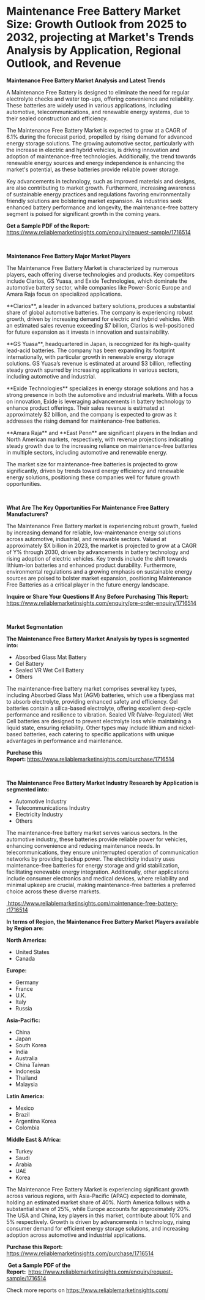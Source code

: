 <p><h1>Maintenance Free Battery Market Size: Growth Outlook from 2025 to 2032, projecting at Market's Trends Analysis by Application, Regional Outlook, and Revenue</h1></p><p><strong>Maintenance Free Battery Market Analysis and Latest Trends</strong></p>
<p><p>A Maintenance Free Battery is designed to eliminate the need for regular electrolyte checks and water top-ups, offering convenience and reliability. These batteries are widely used in various applications, including automotive, telecommunications, and renewable energy systems, due to their sealed construction and efficiency. </p><p>The Maintenance Free Battery Market is expected to grow at a CAGR of 6.1% during the forecast period, propelled by rising demand for advanced energy storage solutions. The growing automotive sector, particularly with the increase in electric and hybrid vehicles, is driving innovation and adoption of maintenance-free technologies. Additionally, the trend towards renewable energy sources and energy independence is enhancing the market's potential, as these batteries provide reliable power storage. </p><p>Key advancements in technology, such as improved materials and designs, are also contributing to market growth. Furthermore, increasing awareness of sustainable energy practices and regulations favoring environmentally friendly solutions are bolstering market expansion. As industries seek enhanced battery performance and longevity, the maintenance-free battery segment is poised for significant growth in the coming years.</p></p>
<p><strong>Get a Sample PDF of the Report:&nbsp;</strong> <a href="https://www.reliablemarketinsights.com/enquiry/request-sample/1716514?utm_campaign=1937&utm_medium=2&utm_source=Github&utm_content=ia&utm_term=28032025&utm_id=maintenance-free-battery">https://www.reliablemarketinsights.com/enquiry/request-sample/1716514</a></p>
<p>&nbsp;</p>
<p><strong>Maintenance Free Battery Major Market Players</strong></p>
<p><p>The Maintenance Free Battery Market is characterized by numerous players, each offering diverse technologies and products. Key competitors include Clarios, GS Yuasa, and Exide Technologies, which dominate the automotive battery sector, while companies like Power-Sonic Europe and Amara Raja focus on specialized applications.</p><p>**Clarios**, a leader in advanced battery solutions, produces a substantial share of global automotive batteries. The company is experiencing robust growth, driven by increasing demand for electric and hybrid vehicles. With an estimated sales revenue exceeding $7 billion, Clarios is well-positioned for future expansion as it invests in innovation and sustainability.</p><p>**GS Yuasa**, headquartered in Japan, is recognized for its high-quality lead-acid batteries. The company has been expanding its footprint internationally, with particular growth in renewable energy storage solutions. GS Yuasa’s revenue is estimated at around $3 billion, reflecting steady growth spurred by increasing applications in various sectors, including automotive and industrial.</p><p>**Exide Technologies** specializes in energy storage solutions and has a strong presence in both the automotive and industrial markets. With a focus on innovation, Exide is leveraging advancements in battery technology to enhance product offerings. Their sales revenue is estimated at approximately $2 billion, and the company is expected to grow as it addresses the rising demand for maintenance-free batteries.</p><p>**Amara Raja** and **East Penn** are significant players in the Indian and North American markets, respectively, with revenue projections indicating steady growth due to the increasing reliance on maintenance-free batteries in multiple sectors, including automotive and renewable energy.</p><p>The market size for maintenance-free batteries is projected to grow significantly, driven by trends toward energy efficiency and renewable energy solutions, positioning these companies well for future growth opportunities.</p></p>
<p>&nbsp;</p>
<p><strong>What Are The Key Opportunities For Maintenance Free Battery Manufacturers?</strong></p>
<p><p>The Maintenance Free Battery market is experiencing robust growth, fueled by increasing demand for reliable, low-maintenance energy solutions across automotive, industrial, and renewable sectors. Valued at approximately $X billion in 2023, the market is projected to grow at a CAGR of Y% through 2030, driven by advancements in battery technology and rising adoption of electric vehicles. Key trends include the shift towards lithium-ion batteries and enhanced product durability. Furthermore, environmental regulations and a growing emphasis on sustainable energy sources are poised to bolster market expansion, positioning Maintenance Free Batteries as a critical player in the future energy landscape.</p></p>
<p><strong>Inquire or Share Your Questions If Any Before Purchasing This Report:</strong> <a href="https://www.reliablemarketinsights.com/enquiry/pre-order-enquiry/1716514?utm_campaign=1937&utm_medium=2&utm_source=Github&utm_content=ia&utm_term=28032025&utm_id=maintenance-free-battery">https://www.reliablemarketinsights.com/enquiry/pre-order-enquiry/1716514</a></p>
<p>&nbsp;</p>
<p><strong>Market Segmentation</strong></p>
<p><strong>The Maintenance Free Battery Market Analysis by types is segmented into:</strong></p>
<p><ul><li>Absorbed Glass Mat Battery</li><li>Gel Battery</li><li>Sealed VR Wet Cell Battery</li><li>Others</li></ul></p>
<p><p>The maintenance-free battery market comprises several key types, including Absorbed Glass Mat (AGM) batteries, which use a fiberglass mat to absorb electrolyte, providing enhanced safety and efficiency. Gel batteries contain a silica-based electrolyte, offering excellent deep-cycle performance and resilience to vibration. Sealed VR (Valve-Regulated) Wet Cell batteries are designed to prevent electrolyte loss while maintaining a liquid state, ensuring reliability. Other types may include lithium and nickel-based batteries, each catering to specific applications with unique advantages in performance and maintenance.</p></p>
<p><strong>Purchase this Report:&nbsp;</strong><a href="https://www.reliablemarketinsights.com/purchase/1716514?utm_campaign=1937&utm_medium=2&utm_source=Github&utm_content=ia&utm_term=28032025&utm_id=maintenance-free-battery">https://www.reliablemarketinsights.com/purchase/1716514</a></p>
<p>&nbsp;</p>
<p><strong>The Maintenance Free Battery Market Industry Research by Application is segmented into:</strong></p>
<p><ul><li>Automotive Industry</li><li>Telecommunications Industry</li><li>Electricity Industry</li><li>Others</li></ul></p>
<p><p>The maintenance-free battery market serves various sectors. In the automotive industry, these batteries provide reliable power for vehicles, enhancing convenience and reducing maintenance needs. In telecommunications, they ensure uninterrupted operation of communication networks by providing backup power. The electricity industry uses maintenance-free batteries for energy storage and grid stabilization, facilitating renewable energy integration. Additionally, other applications include consumer electronics and medical devices, where reliability and minimal upkeep are crucial, making maintenance-free batteries a preferred choice across these diverse markets.</p></p>
<p><a href="https://www.reliablemarketinsights.com/maintenance-free-battery-r1716514?utm_campaign=1937&utm_medium=2&utm_source=Github&utm_content=ia&utm_term=28032025&utm_id=maintenance-free-battery">&nbsp;https://www.reliablemarketinsights.com/maintenance-free-battery-r1716514</a></p>
<p><strong>In terms of Region, the Maintenance Free Battery Market Players available by Region are:</strong></p>
<p>
    <p> <strong> North America: </strong>
        <ul>
            <li>United States</li>
            <li>Canada</li>
        </ul>
        </p> 
    <p> <strong> Europe: </strong>
        <ul>
            <li>Germany</li>
            <li>France</li>
            <li>U.K.</li>
            <li>Italy</li>
            <li>Russia</li>
        </ul>
        </p> 
    <p> <strong> Asia-Pacific: </strong>
        <ul>
            <li>China</li>
            <li>Japan</li>
            <li>South Korea</li>
            <li>India</li>
            <li>Australia</li>
            <li>China Taiwan</li>
            <li>Indonesia</li>
            <li>Thailand</li>
            <li>Malaysia</li>
        </ul>
        </p> 
    <p> <strong> Latin America: </strong>
        <ul>
            <li>Mexico</li>
            <li>Brazil</li>
            <li>Argentina Korea</li>
            <li>Colombia</li>
        </ul>
        </p> 
    <p> <strong> Middle East & Africa: </strong>
        <ul>
            <li>Turkey</li>
            <li>Saudi</li>
            <li>Arabia</li>
            <li>UAE</li>
            <li>Korea</li>
        </ul>
    </p>
    </p>
<p><p>The Maintenance Free Battery Market is experiencing significant growth across various regions, with Asia-Pacific (APAC) expected to dominate, holding an estimated market share of 40%. North America follows with a substantial share of 25%, while Europe accounts for approximately 20%. The USA and China, key players in this market, contribute about 10% and 5% respectively. Growth is driven by advancements in technology, rising consumer demand for efficient energy storage solutions, and increasing adoption across automotive and industrial applications.</p></p>
<p><strong>Purchase this Report: </strong><a href="https://www.reliablemarketinsights.com/purchase/1716514?utm_campaign=1937&utm_medium=2&utm_source=Github&utm_content=ia&utm_term=28032025&utm_id=maintenance-free-battery">https://www.reliablemarketinsights.com/purchase/1716514</a></p>
<p>&nbsp;<strong>Get a Sample PDF of the Report:&nbsp;&nbsp;</strong><a href="https://www.reliablemarketinsights.com/enquiry/request-sample/1716514?utm_campaign=1937&utm_medium=2&utm_source=Github&utm_content=ia&utm_term=28032025&utm_id=maintenance-free-battery">https://www.reliablemarketinsights.com/enquiry/request-sample/1716514</a></p>
<p><strong></strong></p>
<p>Check more reports on <a href="https://www.reliablemarketinsights.com/?utm_campaign=1937&utm_medium=2&utm_source=Github&utm_content=ia&utm_term=28032025&utm_id=maintenance-free-battery">https://www.reliablemarketinsights.com/</a></p>